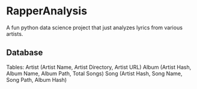 # RapperAnalysis
A fun python data science project that just analyzes lyrics from various artists.


## Database
Tables:
    Artist
        (Artist Name, Artist Directory, Artist URL)
    Album
        (Artist Hash, Album Name, Album Path, Total Songs)
    Song
        (Artist Hash, Song Name, Song Path, Album Hash)  
    